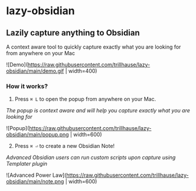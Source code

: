 # lazy-obsidian

## Lazily capture anything to Obsidian

A context aware tool to quickly capture exactly what you are looking for from anywhere on your Mac

![Demo](https://raw.githubusercontent.com/trillhause/lazy-obsidian/main/demo.gif | width=400)

### How it works?

1. Press `⌘ L` to open the popup from anywhere on your Mac.

_The popup is context aware and will help you capture exactly what you are looking for_

![Popup](https://raw.githubusercontent.com/trillhause/lazy-obsidian/main/popup.png | width=600)

2. Press `⌘ ⏎` to create a new Obsidian Note!

_Advanced Obsidian users can run custom scripts upon capture using Templater plugin_

![Advanced Power Law](https://raw.githubusercontent.com/trillhause/lazy-obsidian/main/note.png | width=600)

